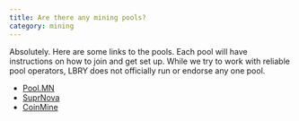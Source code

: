 ```yaml
---
title: Are there any mining pools?
category: mining
---
```


Absolutely. Here are some links to the pools. Each pool will have instructions on how to join and get set up.
While we try to work with reliable pool operators, LBRY does not officially run or endorse any one pool.

- [Pool.MN](https://pool.mn/lbry/index.php?page=gettingstarted)
- [SuprNova](https://lbry.suprnova.cc/index.php?page=gettingstarted)
- [CoinMine](https://www2.coinmine.pl/lbc/index.php?page=gettingstarted)
